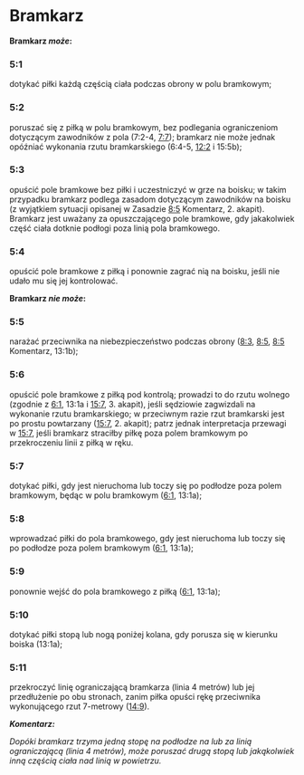 # Bramkarz

**Bramkarz *może*:** 

### 5:1 
dotykać piłki każdą częścią ciała podczas obrony w polu bramkowym;

### 5:2
poruszać się z piłką w polu bramkowym, bez podlegania ograniczeniom dotyczącym zawodników z pola (7:2-4, [7:7](#7:7)); bramkarz nie może jednak opóźniać wykonania rzutu bramkarskiego (6:4-5, [12:2](#12:2) i 15:5b);

### 5:3
opuścić pole bramkowe bez piłki i uczestniczyć w grze na boisku; w takim przypadku bramkarz podlega zasadom dotyczącym zawodników na boisku (z wyjątkiem sytuacji opisanej w Zasadzie [8:5](#8:5) Komentarz, 2. akapit). Bramkarz jest uważany za opuszczającego pole bramkowe, gdy jakakolwiek część ciała dotknie podłogi poza linią pola bramkowego.

### 5:4
opuścić pole bramkowe z piłką i ponownie zagrać nią na boisku, jeśli nie udało mu się jej kontrolować.

**Bramkarz *nie może*:** 

### 5:5
narażać przeciwnika na niebezpieczeństwo podczas obrony ([8:3](#8:3), [8:5](#8:5), [8:5](#8:5) Komentarz, 13:1b);

### 5:6
opuścić pole bramkowe z piłką pod kontrolą; prowadzi to do rzutu wolnego (zgodnie z [6:1](#6:1), 13:1a i [15:7](#15:7), 3. akapit), jeśli sędziowie zagwizdali na wykonanie rzutu bramkarskiego; w przeciwnym razie rzut bramkarski jest po prostu powtarzany ([15:7](#15:7), 2. akapit); patrz jednak interpretacja przewagi w [15:7](#15:7), jeśli bramkarz straciłby piłkę poza polem bramkowym po przekroczeniu linii z piłką w ręku.

### 5:7
dotykać piłki, gdy jest nieruchoma lub toczy się po podłodze poza polem bramkowym, będąc w polu bramkowym ([6:1](#6:1), 13:1a);

### 5:8
wprowadzać piłki do pola bramkowego, gdy jest nieruchoma lub toczy się po podłodze poza polem bramkowym ([6:1](#6:1), 13:1a);

### 5:9
ponownie wejść do pola bramkowego z piłką ([6:1](#6:1), 13:1a);

### 5:10
dotykać piłki stopą lub nogą poniżej kolana, gdy porusza się w kierunku boiska (13:1a);

### 5:11
przekroczyć linię ograniczającą bramkarza (linia 4 metrów) lub jej przedłużenie po obu stronach, zanim piłka opuści rękę przeciwnika wykonującego rzut 7-metrowy ([14:9](#14:9)).

***Komentarz:***

*Dopóki bramkarz trzyma jedną stopę na podłodze na lub za linią ograniczającą (linia 4 metrów), może poruszać drugą stopą lub jakąkolwiek inną częścią ciała nad linią w powietrzu.*
